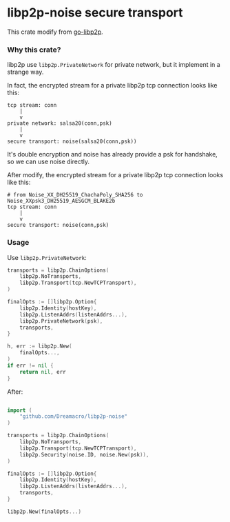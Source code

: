 # libp2p-noise secure transport

This crate modify from [go-libp2p](https://github.com/libp2p/go-libp2p/tree/master/p2p/security/noise).

### Why this crate?

libp2p use `libp2p.PrivateNetwork` for private network, but it implement in a strange way.

In fact, the encrypted stream for a private libp2p tcp connection looks like this:

```
tcp stream: conn
    |
    v
private network: salsa20(conn,psk)
    |
    v
secure transport: noise(salsa20(conn,psk))
```

It's double encryption and noise has already provide a psk for handshake, so we can use noise directly.

After modify, the encrypted stream for a private libp2p tcp connection looks like this:

```
# from Noise_XX_DH25519_ChachaPoly_SHA256 to Noise_XXpsk3_DH25519_AESGCM_BLAKE2b
tcp stream: conn
    |
    v
secure transport: noise(conn,psk)
```

### Usage

Use `libp2p.PrivateNetwork`:

```go
transports = libp2p.ChainOptions(
    libp2p.NoTransports,
    libp2p.Transport(tcp.NewTCPTransport),
)

finalOpts := []libp2p.Option{
    libp2p.Identity(hostKey),
    libp2p.ListenAddrs(listenAddrs...),
    libp2p.PrivateNetwork(psk),
    transports,
}

h, err := libp2p.New(
    finalOpts...,
)
if err != nil {
    return nil, err
}
```

After:

```go

import (
    "github.com/Dreamacro/libp2p-noise"
)

transports = libp2p.ChainOptions(
    libp2p.NoTransports,
    libp2p.Transport(tcp.NewTCPTransport),
    libp2p.Security(noise.ID, noise.New(psk)),
)

finalOpts := []libp2p.Option{
    libp2p.Identity(hostKey),
    libp2p.ListenAddrs(listenAddrs...),
    transports,
}

libp2p.New(finalOpts...)
```
